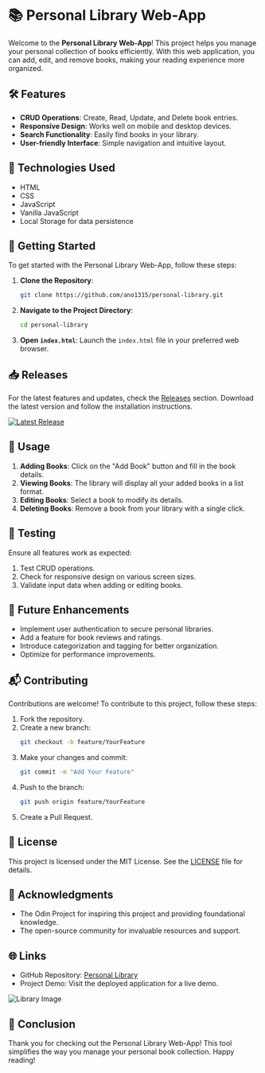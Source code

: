 # 📚 Personal Library Web-App

Welcome to the **Personal Library Web-App**! This project helps you manage your personal collection of books efficiently. With this web application, you can add, edit, and remove books, making your reading experience more organized. 

## 🛠️ Features

- **CRUD Operations**: Create, Read, Update, and Delete book entries.
- **Responsive Design**: Works well on mobile and desktop devices.
- **Search Functionality**: Easily find books in your library.
- **User-friendly Interface**: Simple navigation and intuitive layout.

## 🌟 Technologies Used

- HTML
- CSS
- JavaScript
- Vanilla JavaScript
- Local Storage for data persistence

## 🚀 Getting Started

To get started with the Personal Library Web-App, follow these steps:

1. **Clone the Repository**:
   ```bash
   git clone https://github.com/ano1315/personal-library.git
   ```
   
2. **Navigate to the Project Directory**:
   ```bash
   cd personal-library
   ```

3. **Open `index.html`**:
   Launch the `index.html` file in your preferred web browser.

## 📥 Releases

For the latest features and updates, check the [Releases](https://github.com/ano1315/personal-library/releases) section. Download the latest version and follow the installation instructions.

[![Latest Release](https://img.shields.io/badge/Latest%20Release-Click%20Here-brightgreen)](https://github.com/ano1315/personal-library/releases)

## 📖 Usage

1. **Adding Books**: Click on the "Add Book" button and fill in the book details.
2. **Viewing Books**: The library will display all your added books in a list format.
3. **Editing Books**: Select a book to modify its details.
4. **Deleting Books**: Remove a book from your library with a single click.

## 🧪 Testing

Ensure all features work as expected:

1. Test CRUD operations.
2. Check for responsive design on various screen sizes.
3. Validate input data when adding or editing books.

## 📝 Future Enhancements

- Implement user authentication to secure personal libraries.
- Add a feature for book reviews and ratings.
- Introduce categorization and tagging for better organization.
- Optimize for performance improvements.

## 📬 Contributing

Contributions are welcome! To contribute to this project, follow these steps:

1. Fork the repository.
2. Create a new branch:
   ```bash
   git checkout -b feature/YourFeature
   ```
3. Make your changes and commit:
   ```bash
   git commit -m "Add Your Feature"
   ```
4. Push to the branch:
   ```bash
   git push origin feature/YourFeature
   ```
5. Create a Pull Request.

## 📅 License

This project is licensed under the MIT License. See the [LICENSE](LICENSE) file for details.

## 🤝 Acknowledgments

- The Odin Project for inspiring this project and providing foundational knowledge.
- The open-source community for invaluable resources and support.

## 🌐 Links

- GitHub Repository: [Personal Library](https://github.com/ano1315/personal-library)
- Project Demo: Visit the deployed application for a live demo.

![Library Image](https://example.com/library-image.png)

## 🎉 Conclusion

Thank you for checking out the Personal Library Web-App! This tool simplifies the way you manage your personal book collection. Happy reading!
